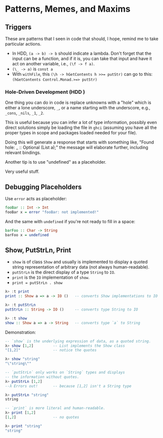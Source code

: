 # Patterns, Memes, and Maxims

<head>
  <meta name="description" content="Tips and tricks around Haskell, including things like holes and hole-driven development and the difference between putStrLn, show, and print."/>
  <meta charSet="utf-8" />
</head>

## Triggers

These are patterns that I seen in code that should, I hope, remind me to take particular actions.

- In HDD, `(a -> b) -> b` should indicate a lambda. Don't forget that the input can be a function, and if it is, you can take that input and have it act on another variable, i.e., `(\f -> f a)`.
- `(\_ -> a)` is `const a`
- With `withFile`, this `(\h -> hGetContents h >>= putStr)` can go to this: `(hGetContents Control.Monad.>=> putStr)`

### Hole-Driven Development (HDD )

One thing you can do in code is replace unknowns with a "hole" which is either a lone underscore, `_`, or a name starting with the underscore, e.g., `_cons`, `_nils`, `_1`, `_2`.

This is useful because you can infer a lot of type information, possibly even direct solutions simply be loading the file in `ghci` (assuming you have all the proper types in scope and packages loaded needed for your file).

Doing this will generate a response that starts with something like, "Found hole: \_ :: Optional (List a);" the message will elaborate further, including relevant bindings.

Another tip is to use "undefined" as a placeholder.

Very useful stuff.

## Debugging Placeholders 

Use `error` acts as placeholder:

```haskell
fooBar :: Int -> Int
fooBar x = error "fooBar: not implemented!"
```

And the same with `undefined` if you're not ready to fill in a space:

```haskell
barFoo :: Char -> String
barFoo x = undefined 
```

## Show, PutStrLn, Print 

- `show` is of class `Show` and usually is implemented to display a quoted string representation of arbitrary data (not always human-readable). 
- `putStrLn` is the direct display of a type `String` to `IO`.
- `print` is the `IO` implementation of `show`.
- `print = putStrLn . show`

```haskell
λ> :t print
print :: Show a => a -> IO ()   -- converts Show implementations to IO

λ> :t putStrLn
putStrLn :: String -> IO ()     -- converts type String to IO

λ> :t show
show :: Show a => a -> String   -- converts type `a` to String
```

Demonstration:

```haskell
-- `show` is the underlying expression of data, as a quoted string.
λ> show [1,2]         -- List implements the Show class
"[1,2]"               -- notice the quotes

λ> show "string"
"\"string\""

-- `putStrLn` only works on `String` types and displays
-- the information without quotes.
λ> putStrLn [1,2]
--λ Errors out!       -- because [1,2] isn't a String type

λ> putStrLn "string"
string

-- `print` is more literal and human-readable.
λ> print [1,2]
[1,2]                 -- no quotes

λ> print "string"
"string"
```
